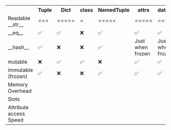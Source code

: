 <table>
    <tr>
        <th></th>
        <th>Tuple</th>
        <th>Dict</th>
        <th>class</th>
        <th>NamedTuple</th>
        <th>attrs</th>
        <th>dataclass</th>
        <th>pydantic</th>
    </tr>
    <tr>
        <td>Readable __str__</td>
        <td>⭐⭐⭐</td>
        <td>⭐⭐⭐⭐⭐</td>
        <td>⭐</td>
        <td>⭐⭐⭐⭐⭐</td>
        <td>⭐⭐⭐⭐⭐</td>
        <td>⭐⭐⭐⭐⭐</td>
        <td>⭐⭐⭐⭐⭐</td>
    </tr>
    <tr>
        <td>__eq__</td>
        <td>✅</td>
        <td>✅</td>
        <td>❌</td>
        <td>✅</td>
        <td>✅</td>
        <td>✅</td>
        <td>✅</td>
    </tr>
    <tr>
        <td>__hash__</td>
        <td>✅</td>
        <td>❌</td>
        <td>❌</td>
        <td>✅</td>
        <td>Just when frozen</td>
        <td>Just when frozen</td>
        <td>Just when frozen</td>
    </tr>
    <tr>
        <td>mutable</td>
        <td>❌</td>
        <td>✅</td>
        <td>✅</td>
        <td>❌</td>
        <td>✅</td>
        <td>✅</td>
        <td>✅</td>
    </tr>
    <tr>
        <td>immutable (frozen)</td>
        <td>✅</td>
        <td>❌</td>
        <td>❌</td>
        <td>✅</td>
        <td>✅</td>
        <td>✅</td>
        <td>✅</td>
    </tr>
    <tr>
        <td>Memory Overhead</td>
        <td></td>
        <td></td>
        <td></td>
        <td></td>
        <td></td>
        <td></td>
        <td></td>
    </tr>
    <tr>
        <td>Slots</td>
        <td></td>
        <td></td>
        <td></td>
        <td></td>
        <td></td>
        <td></td>
        <td></td>
    </tr>
    <tr>
        <td>Attribute access Speed</td>
        <td></td>
        <td></td>
        <td></td>
        <td></td>
        <td></td>
        <td></td>
        <td></td>
    </tr>
</table>
